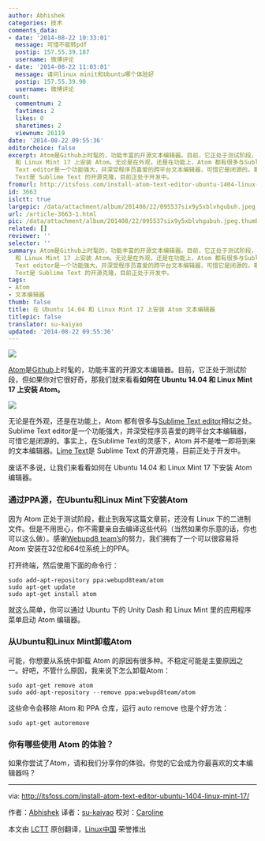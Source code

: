 ```yaml
---
author: Abhishek
categories: 技术
comments_data:
- date: '2014-08-22 10:33:01'
  message: 可惜不能转pdf
  postip: 157.55.39.187
  username: 微博评论
- date: '2014-08-22 11:03:01'
  message: 请问linux minit和Ubuntu哪个体验好
  postip: 157.55.39.90
  username: 微博评论
count:
  commentnum: 2
  favtimes: 2
  likes: 0
  sharetimes: 2
  viewnum: 26119
date: '2014-08-22 09:55:36'
editorchoice: false
excerpt: Atom是Github上时髦的，功能丰富的开源文本编辑器。目前，它正处于测试阶段，但如果你对它很好奇，那我们就来看看如何在 Ubuntu 14.04
  和 Linux Mint 17 上安装 Atom。无论是在外观，还是在功能上，Atom 都有很多与Sublime Text editor相似之处。Sublime
  Text editor是一个功能强大，并深受程序员喜爱的跨平台文本编辑器，可惜它是闭源的。事实上，在Sublime Text的灵感下，Atom 并不是唯一即将到来的文本编辑器。Lime
  Text是 Sublime Text 的开源克隆，目前正处于开发中。
fromurl: http://itsfoss.com/install-atom-text-editor-ubuntu-1404-linux-mint-17/
id: 3663
islctt: true
largepic: /data/attachment/album/201408/22/095537six9y5xblvhgubuh.jpeg
url: /article-3663-1.html
pic: /data/attachment/album/201408/22/095537six9y5xblvhgubuh.jpeg.thumb.jpg
related: []
reviewer: ''
selector: ''
summary: Atom是Github上时髦的，功能丰富的开源文本编辑器。目前，它正处于测试阶段，但如果你对它很好奇，那我们就来看看如何在 Ubuntu 14.04
  和 Linux Mint 17 上安装 Atom。无论是在外观，还是在功能上，Atom 都有很多与Sublime Text editor相似之处。Sublime
  Text editor是一个功能强大，并深受程序员喜爱的跨平台文本编辑器，可惜它是闭源的。事实上，在Sublime Text的灵感下，Atom 并不是唯一即将到来的文本编辑器。Lime
  Text是 Sublime Text 的开源克隆，目前正处于开发中。
tags:
- Atom
- 文本编辑器
thumb: false
title: 在 Ubuntu 14.04 和 Linux Mint 17 上安装 Atom 文本编辑器
titlepic: false
translator: su-kaiyao
updated: '2014-08-22 09:55:36'
---
```


[![](https://camo.githubusercontent.com/c28964e81de63a65aeda4500cbb8e880ae512d45/687474703a2f2f697473666f73732e697473666f73732e6e6574646e612d63646e2e636f6d2f77702d636f6e74656e742f75706c6f6164732f323031342f30382f496e7374616c6c5f41746f6d5f496e5f5562756e74755f4c696e75785f4d696e742e6a706567)](https://camo.githubusercontent.com/c28964e81de63a65aeda4500cbb8e880ae512d45/687474703a2f2f697473666f73732e697473666f73732e6e6574646e612d63646e2e636f6d2f77702d636f6e74656e742f75706c6f6164732f323031342f30382f496e7374616c6c5f41746f6d5f496e5f5562756e74755f4c696e75785f4d696e742e6a706567)


[Atom](https://atom.io/)是[Github](https://github.com/)上时髦的，功能丰富的开源文本编辑器。目前，它正处于测试阶段，但如果你对它很好奇，那我们就来看看**如何在 Ubuntu 14.04 和 Linux Mint 17 上安装 Atom。**


[![](https://camo.githubusercontent.com/e89d0b34e2d13bf8665cb01a666e56798a4ff5ad/687474703a2f2f697473666f73732e697473666f73732e6e6574646e612d63646e2e636f6d2f77702d636f6e74656e742f75706c6f6164732f323031342f30382f41746f6d5f456469746f722e6a706567)](https://camo.githubusercontent.com/e89d0b34e2d13bf8665cb01a666e56798a4ff5ad/687474703a2f2f697473666f73732e697473666f73732e6e6574646e612d63646e2e636f6d2f77702d636f6e74656e742f75706c6f6164732f323031342f30382f41746f6d5f456469746f722e6a706567)


无论是在外观，还是在功能上，Atom 都有很多与[Sublime Text editor](http://www.sublimetext.com/)相似之处。Sublime Text editor是一个功能强大，并深受程序员喜爱的跨平台文本编辑器，可惜它是闭源的。事实上，在Sublime Text的灵感下，Atom 并不是唯一即将到来的文本编辑器。[Lime Text](http://itsfoss.com/lime-text-open-source-alternative/)是 Sublime Text 的开源克隆，目前正处于开发中。


废话不多说，让我们来看看如何在 Ubuntu 14.04 和 Linux Mint 17 下安装 Atom 编辑器。


### 通过PPA源，在Ubuntu和Linux Mint下安装Atom


因为 Atom 正处于测试阶段，截止到我写这篇文章前，还没有 Linux 下的二进制文件。但是不用担心，你不需要亲自去编译这些代码（当然如果你乐意的话，你也可以这么做）。感谢[Webupd8 team’s](https://launchpad.net/~nilarimogard/+archive/ubuntu/webupd8)的努力，我们拥有了一个可以很容易将 Atom 安装在32位和64位系统上的PPA。


打开终端，然后使用下面的命令行：



```
sudo add-apt-repository ppa:webupd8team/atom
sudo apt-get update
sudo apt-get install atom

```

就这么简单，你可以通过 Ubuntu 下的 Unity Dash 和 Linux Mint 里的应用程序菜单启动 Atom 编辑器。


### 从Ubuntu和Linux Mint卸载Atom


可能，你想要从系统中卸载 Atom 的原因有很多种。不稳定可能是主要原因之一。好吧，不管什么原因，我来说下怎么卸载Atom：



```
sudo apt-get remove atom
sudo add-apt-repository --remove ppa:webupd8team/atom

```

这些命令会移除 Atom 和 PPA 仓库，运行 auto remove 也是个好方法：



```
sudo apt-get autoremove

```

### 你有哪些使用 Atom 的体验？


如果你尝试了Atom，请和我们分享你的体验。你觉的它会成为你最喜欢的文本编辑器吗？




---


via: <http://itsfoss.com/install-atom-text-editor-ubuntu-1404-linux-mint-17/>


作者：[Abhishek](http://itsfoss.com/author/Abhishek/) 译者：[su-kaiyao](https://github.com/su-kaiyao) 校对：[Caroline](https://github.com/carolinewuyan)


本文由 [LCTT](https://github.com/LCTT/TranslateProject) 原创翻译，[Linux中国](http://linux.cn/) 荣誉推出